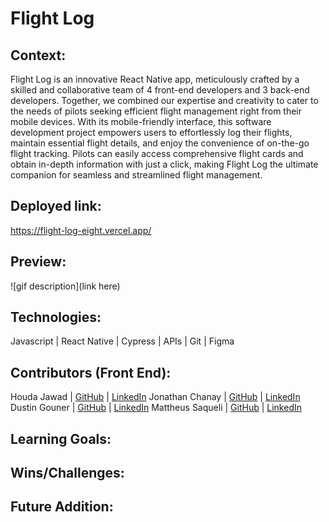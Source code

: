 # Flight Log

## Context:
Flight Log is an innovative React Native app, meticulously crafted by a skilled and collaborative team of 4 front-end developers and 3 back-end developers. Together, we combined our expertise and creativity to cater to the needs of pilots seeking efficient flight management right from their mobile devices. With its mobile-friendly interface, this software development project empowers users to effortlessly log their flights, maintain essential flight details, and enjoy the convenience of on-the-go flight tracking. Pilots can easily access comprehensive flight cards and obtain in-depth information with just a click, making Flight Log the ultimate companion for seamless and streamlined flight management.

## Deployed link:
https://flight-log-eight.vercel.app/

## Preview:
![gif description](link here)

## Technologies:
Javascript | React Native | Cypress | APIs | Git | Figma 

## Contributors (Front End):
Houda Jawad | [GitHub](https://github.com/hjawad22) | [LinkedIn](https://www.linkedin.com/in/houda-jawad-b0315675/)
Jonathan Chanay | [GitHub](https://github.com/cadechaney) | [LinkedIn](https://www.linkedin.com/in/jonathan-chaney1/)
Dustin Gouner | [GitHub](https://github.com/dustingouner) | [LinkedIn](https://www.linkedin.com/in/dustin-gouner/)
Mattheus Saqueli | [GitHub](https://github.com/mattsaqueli) | [LinkedIn](https://www.linkedin.com/in/mattheus-saqueli-409813250/)

## Learning Goals:

## Wins/Challenges:

## Future Addition:
